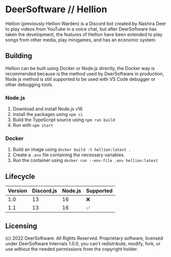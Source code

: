 # DeerSoftware // Hellion

Hellion (previously Hellion Warden) is a Discord bot created by Nashira Deer to play videos from YouTube in a voice chat, but after DeerSoftware has taken the development, the features of Hellion have been extended to play songs from other media, play minigames, and has an economic system.

## Building

Hellion can be built using Docker or Node.js directly, the Docker way is recommended because is the method used by DeerSoftware in production, Node.js method is still supported to be used with VS Code debugger or other debugging tools.

### Node.js

1. Download and install Node.js v16
2. Install the packages using ``npm ci``
3. Build the TypeScript source using ``npm run build``
4. Run with ``npm start``

### Docker

1. Build an image using ``docker build -t hellion:latest .``
2. Create a ``.env`` file containing the necessary variables.
3. Run the container using ``docker run --env-file .env hellion:latest``

## Lifecycle

| Version | Discord.js | Node.js | Supported          |
| ------- | ---------- | ------- | ------------------ |
| 1.0     | 13         | 16      | :x:                |
| 1.1     | 13         | 16      | :white_check_mark: |

## Licensing

(c) 2022 DeerSoftware. All Rights Reserved.
Proprietary software, licensed under DeerSoftware Internals 1.0.0, you can't redistribute, modify, fork, or use without the needed permissions from the copyright holder.
